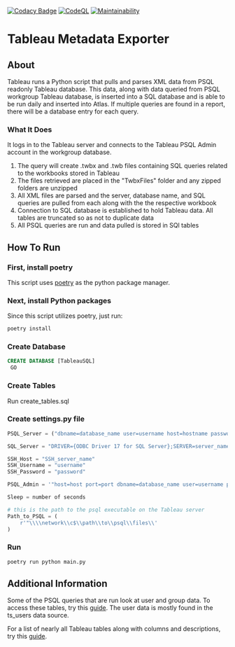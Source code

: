 [![Codacy Badge](https://app.codacy.com/project/badge/Grade/b6bec0c189e240228baca3941e851e5b)](https://www.codacy.com/gh/Riverside-Healthcare/Tableau-Metadata-Exporter/dashboard?utm_source=github.com&amp;utm_medium=referral&amp;utm_content=Riverside-Healthcare/Tableau-Metadata-Exporter&amp;utm_campaign=Badge_Grade)
[![CodeQL](https://github.com/Riverside-Healthcare/Tableau-Metadata-Exporter/actions/workflows/codeql-analysis.yml/badge.svg)](https://github.com/Riverside-Healthcare/Tableau-Metadata-Exporter/actions/workflows/codeql-analysis.yml)
[![Maintainability](https://api.codeclimate.com/v1/badges/3297bc558ec0f992b9ce/maintainability)](https://codeclimate.com/github/Riverside-Healthcare/Tableau-Metadata-Exporter/maintainability)

# Tableau Metadata Exporter

## About

Tableau runs a Python script that pulls and parses XML data from PSQL readonly Tableau database. This data, along with data queried from PSQL workgroup Tableau database, is inserted into a SQL database and is able to be run daily and inserted into Atlas. If multiple queries are found in a report, there will be a database entry for each query.

### What It Does

It logs in to the Tableau server and connects to the Tableau PSQL Admin account in the workgroup database.

1.  The query will create .twbx and .twb files containing SQL queries related to the workbooks stored in Tableau
2.  The files retrieved are placed in the "TwbxFiles" folder and any zipped folders are unzipped
3.  All XML files are parsed and the server, database name, and SQL queries are pulled from each along with the the respective workbook
4.  Connection to SQL database is established to hold Tableau data. All tables are truncated so as not to duplicate data
5.  All PSQL queries are run and data pulled is stored in SQl tables

## How To Run

### First, install poetry

This script uses [poetry](https://python-poetry.org/docs/) as the python package manager.

### Next, install Python packages

Since this script utilizes poetry, just run:

```sh
poetry install
```

### Create Database

```SQL
CREATE DATABASE [TableauSQL]
 GO
```

### Create Tables

Run create_tables.sql

### Create settings.py file

```py
PSQL_Server = ("dbname=database_name user=username host=hostname password=password port=port")

SQL_Server = "DRIVER={ODBC Driver 17 for SQL Server};SERVER=server_name;DATABASE=database_name;UID=username;PWD=password"

SSH_Host = "SSH_server_name"
SSH_Username = "username"
SSH_Password = "password"

PSQL_Admin = '"host=host port=port dbname=database_name user=username password=password"'

Sleep = number of seconds

# this is the path to the psql executable on the Tableau server
Path_to_PSQL = (
    r'"\\\\network\\c$\\path\\to\\psql\\files\\'
)
```

### Run

```sh
poetry run python main.py
```

## Additional Information

Some of the PSQL queries that are run look at user and group data. To access these tables, try this [guide](https://github.com/tableau/community-tableau-server-insights). The user data is mostly found in the ts_users data source.

For a list of nearly all Tableau tables along with columns and descriptions, try this [guide](https://tableau.github.io/tableau-data-dictionary/2019.4/data_dictionary.htm).
